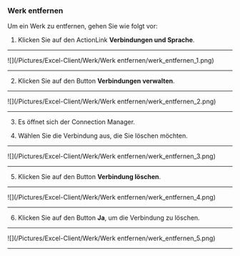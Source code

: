 ### Werk entfernen

Um ein Werk zu entfernen, gehen Sie wie folgt vor:  

1) Klicken Sie auf den ActionLink **Verbindungen und Sprache**.  

---
![](/Pictures/Excel-Client/Werk/Werk entfernen/werk_entfernen_1.png)

---

2) Klicken Sie auf den Button **Verbindungen verwalten**.  

---
![](/Pictures/Excel-Client/Werk/Werk entfernen/werk_entfernen_2.png)

---

3) Es öffnet sich der Connection Manager.

4) Wählen Sie die Verbindung aus, die Sie löschen möchten.  

---
![](/Pictures/Excel-Client/Werk/Werk entfernen/werk_entfernen_3.png)

---

5) Klicken Sie auf den Button **Verbindung löschen**.  

---
![](/Pictures/Excel-Client/Werk/Werk entfernen/werk_entfernen_4.png)

---


6) Klicken Sie auf den Button **Ja**, um die Verbindung zu löschen.  

---
![](/Pictures/Excel-Client/Werk/Werk entfernen/werk_entfernen_5.png)

---
